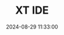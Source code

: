 ---
layout: post
title: XT IDE
summary: 
date: '2024-08-29 11:33:00'
tags: [PC, Storage Devices]
---